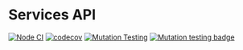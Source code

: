 # Services API

[![Node CI](https://github.com/Jeronimo-MZ/services-api/actions/workflows/ci.yaml/badge.svg)](https://github.com/Jeronimo-MZ/services-api/actions/workflows/ci.yaml)
[![codecov](https://codecov.io/gh/Jeronimo-MZ/services-api/branch/main/graph/badge.svg?token=LK7XP88Q29)](https://codecov.io/gh/Jeronimo-MZ/services-api)
[![Mutation Testing](https://github.com/Jeronimo-MZ/services-api/actions/workflows/mutation-testing.yaml/badge.svg)](https://github.com/Jeronimo-MZ/services-api/actions/workflows/mutation-testing.yaml)
[![Mutation testing badge](https://img.shields.io/endpoint?style=flat&url=https%3A%2F%2Fbadge-api.stryker-mutator.io%2Fgithub.com%2FJeronimo-MZ%2Fservices-api%2Fmain)](https://dashboard.stryker-mutator.io/reports/github.com/Jeronimo-MZ/services-api/main)
